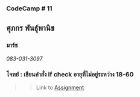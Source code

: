 ### CodeCamp # 11  

## **ศุภกร พันธุ์พานิช**  
### มาร์ช
*083-031-3097*  

### โจทย์ : เขียนคำสั่ง if check อายุที่ไม่อยู่ระหว่าง 18-60

>> Link to [Assignment](https://github.com/machhhhhhh/Homework_Codecamp_10/blob/master/Basic_Javascript/Exercise/Logical/3/3.html)